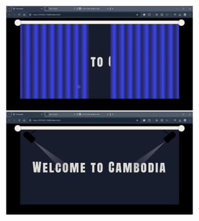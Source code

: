 ![Image Alt](https://github.com/SA-RO234/Curtain-Vanila/blob/ee0da04f2bb789e6801be139823c3c138cb3344c/Screenshot%202025-01-10%20093817.png)
![Image Alt](https://github.com/SA-RO234/Curtain-Vanila/blob/d4ad6664ab8b1f47d3b56b41238472f7c91ab4e5/Screenshot%202025-01-10%20093825.png)
